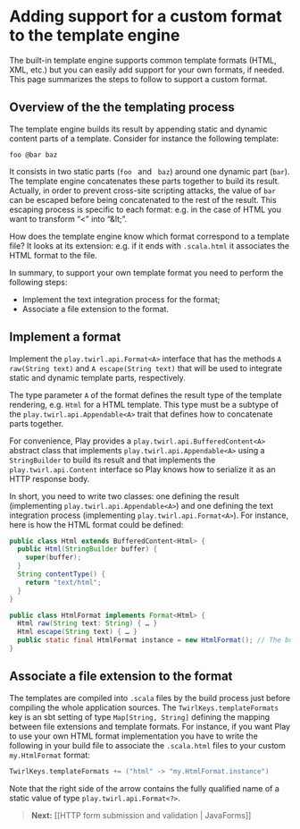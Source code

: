 <!--- Copyright (C) 2009-2013 Typesafe Inc. <http://www.typesafe.com> -->
# Adding support for a custom format to the template engine

The built-in template engine supports common template formats (HTML, XML, etc.) but you can easily add support for your own formats, if needed. This page summarizes the steps to follow to support a custom format.

## Overview of the the templating process

The template engine builds its result by appending static and dynamic content parts of a template. Consider for instance the following template:

```
foo @bar baz
```

It consists in two static parts (`foo ` and ` baz`) around one dynamic part (`bar`). The template engine concatenates these parts together to build its result. Actually, in order to prevent cross-site scripting attacks, the value of `bar` can be escaped before being concatenated to the rest of the result. This escaping process is specific to each format: e.g. in the case of HTML you want to transform “<” into “&amp;lt;”.

How does the template engine know which format correspond to a template file? It looks at its extension: e.g. if it ends with `.scala.html` it associates the HTML format to the file.

In summary, to support your own template format you need to perform the following steps:

* Implement the text integration process for the format;
* Associate a file extension to the format.

## Implement a format

Implement the `play.twirl.api.Format<A>` interface that has the methods `A raw(String text)` and `A escape(String text)` that will be used to integrate static and dynamic template parts, respectively.

The type parameter `A` of the format defines the result type of the template rendering, e.g. `Html` for a HTML template. This type must be a subtype of the `play.twirl.api.Appendable<A>` trait that defines how to concatenate parts together.

For convenience, Play provides a `play.twirl.api.BufferedContent<A>` abstract class that implements `play.twirl.api.Appendable<A>` using a `StringBuilder` to build its result and that implements the `play.twirl.api.Content` interface so Play knows how to serialize it as an HTTP response body.

In short, you need to write two classes: one defining the result (implementing `play.twirl.api.Appendable<A>`) and one defining the text integration process (implementing `play.twirl.api.Format<A>`). For instance, here is how the HTML format could be defined:

```java
public class Html extends BufferedContent<Html> {
  public Html(StringBuilder buffer) {
    super(buffer);
  }
  String contentType() {
    return "text/html";
  }
}

public class HtmlFormat implements Format<Html> {
  Html raw(String text: String) { … }
  Html escape(String text) { … }
  public static final HtmlFormat instance = new HtmlFormat(); // The build process needs a static reference to the format (see the next section)
}
```

## Associate a file extension to the format

The templates are compiled into `.scala` files by the build process just before compiling the whole application sources. The `TwirlKeys.templateFormats` key is an sbt setting of type `Map[String, String]` defining the mapping between file extensions and template formats. For instance, if you want Play to use your own HTML format implementation you have to write the following in your build file to associate the `.scala.html` files to your custom `my.HtmlFormat` format:

```scala
TwirlKeys.templateFormats += ("html" -> "my.HtmlFormat.instance")
```

Note that the right side of the arrow contains the fully qualified name of a static value of type `play.twirl.api.Format<?>`.

> **Next:** [[HTTP form submission and validation | JavaForms]]
